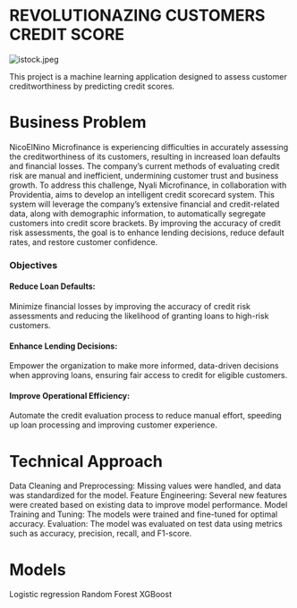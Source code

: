 # REVOLUTIONAZING CUSTOMERS CREDIT SCORE

![istock.jpeg](https://media.istockphoto.com/id/1200726951/photo/credit-score-rating-based-on-debt-reports-showing-creditworthiness-or-risk-of-individuals-for.jpg?s=2048x2048&w=is&k=20&c=Tgx3HlK-DGFqgKD_xnzPK3i_-gSwkhYKJT-rSw7dF7A=)

This project is a machine learning application designed to assess customer creditworthiness by predicting credit scores.

# Business Problem
NicoElNino Microfinance is experiencing difficulties in accurately assessing the creditworthiness of its customers, resulting in increased loan defaults and financial losses. The company’s current methods of evaluating credit risk are manual and inefficient, undermining customer trust and business growth. To address this challenge, Nyali Microfinance, in collaboration with Providentia, aims to develop an intelligent credit scorecard system. This system will leverage the company’s extensive financial and credit-related data, along with demographic information, to automatically segregate customers into credit score brackets. By improving the accuracy of credit risk assessments, the goal is to enhance lending decisions, reduce default rates, and restore customer confidence.

### Objectives

#### Reduce Loan Defaults:
Minimize financial losses by improving the accuracy of credit risk assessments and reducing the likelihood of granting loans to high-risk customers.
#### Enhance Lending Decisions:
Empower the organization to make more informed, data-driven decisions when approving loans, ensuring fair access to credit for eligible customers.
#### Improve Operational Efficiency:
 Automate the credit evaluation process to reduce manual effort, speeding up loan processing and improving customer experience.

 # Technical Approach
Data Cleaning and Preprocessing: Missing values were handled, and data was standardized for the model.
Feature Engineering: Several new features were created based on existing data to improve model performance.
Model Training and Tuning: The models were trained and fine-tuned for optimal accuracy.
Evaluation: The model was evaluated on test data using metrics such as accuracy, precision, recall, and F1-score.

# Models
Logistic regression
Random Forest
XGBoost


